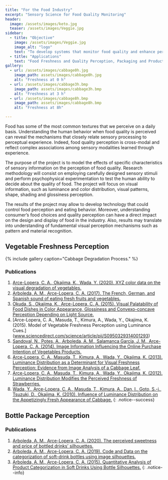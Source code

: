 ```yaml
---
title: "For the Food Industry"
excerpt: "Sensory Science for Food Quality Monitoring"
header:
  image: /assets/images/keto.jpg
  teaser: /assets/images/Veggie.jpg
sidebar:
  - title: "Objective"
    image: /assets/images/Veggie.jpg
    image_alt: "logo"
    text: "To develop systems that monitor food quality and enhance perception"
  - title: "Applications"
    text: "Food Freshness and Quality Perception, Packaging and Product Classification"
gallery:
  - url: /assets/images/cabbage0h.jpg
    image_path: assets/images/cabbage0h.jpg
    alt: "Freshness at 0 h"
  - url: /assets/images/cabbage3h.bmp
    image_path: assets/images/cabbage3h.bmp
    alt: "Freshness at 3 h"
  - url: /assets/images/cabbage8h.bmp
    image_path: assets/images/cabbage8h.bmp
    alt: "Freshness at 8h"

---
```


Food has some of the most common textures that we perceive on a daily basis. 
Understanding the human behavior when food quality is perceived can reveal the mechanisms 
that closely relate sensory processing to perceptual experience. Indeed, food quality perception 
is cross-modal and reflect complex associations among sensory modalities learned through experience. 

The purpose of the project is to model the effects of specific characteristics of sensory information on the 
perception of food quality. Research methodology will consist on employing carefully designed sensory stimuli 
and perform psychophysical experimentation to test the human ability to decide about the quality of food. 
The project will focus on visual information, such as luminance and color distribution, visual patterns, shape, 
shading and glossiness perception. 

The results of the project may allow to develop technology that could control food perception and eating behavior. 
Moreover, understanding consumer’s food choices and quality perception can have a direct impact on the design and 
display of food in the industry. Also, results may translate into understanding of fundamental visual perception 
mechanisms such as pattern and material recognition. 

## Vegetable Freshness Perception

{% include gallery caption="Cabbage Degradation Process." %}

### Publications
1.	[Arce-Lopera, C. A., Okajima, K., Wada, Y. (2020). XYZ color data on the visual degradation of vegetables.](https://doi.org/10.1016/j.dib.2019.105079)
2.	[Arboleda, A. M., Arce-Lopera, C. A. (2017). The French, German, and Spanish sound of eating fresh fruits and vegetables.](www.sciencedirect.com/science/article/pii/S0963996917306129?via%3Dihub)
3.	[Okuda, S., Okajima, K., Arce-Lopera, C. A. (2015). Visual Palatability of Food Dishes in Color Appearance, Glossiness and Convexo-concave Perception Depending on Light Source.](https://www.jstage.jst.go.jp/article/jlve/39/0/39_IEIJ150000561/_article)
4.	[Arce-Lopera, C. A., Masuda, T., Kimura, A., Wada, Y., Okajima, K. (2015). Model of Vegetable Freshness Perception using Luminance Cues.] (www.sciencedirect.com/science/article/pii/S0950329314001293)
5.	[Sandoval, N., Potes, A., Arboleda, A. M., Salamanca García, J. M., Arce-Lopera, C. A.  (2014). Image Information Influencing the Online Purchase Intention of Vegetables Products.](www.icesi.edu.co/revistas/index.php/sistemas_telematica/article/view/1750)
6.	[Arce-Lopera, C. A., Masuda, T., Kimura, A., Wada, Y., Okajima, K. (2013). Luminance Distribution as a Determinant for Visual Freshness Perception: Evidence from Image Analysis of a Cabbage Leaf.](https://doi.org/10.1016/j.foodqual.2012.03.005)
7.	[Arce-Lopera, C. A., Masuda, T., Kimura, A., Wada, Y., Okajima, K. (2012). Luminance Distribution Modifies the Perceived Freshness of Strawberries.](https://doi.org/10.1068/i0471)
8.	[Wada, Y., Arce-Lopera, C. A., Masuda, T., Kimura, A., Dan, I., Goto, S.-i., Tsuzuki, D., Okajima, K. (2010). Influence of Luminance Distribution on the Appetizingly Fresh Appearance of Cabbage.](https://doi.org/10.1016/j.appet.2010.01.002) 
{: .notice--success}


## Bottle Package Perception


### Publications

 1.	[Arboleda, A. M., Arce-Lopera, C. A. (2020). The perceived sweetness and price of bottled drinks’ silhouettes.](https://doi.org/10.1016/j.foodqual.2019.103867) 
 2.	[Arboleda, A. M., Arce-Lopera, C. A. (2019). Code and Data on the categorization of soft-drink bottles using image silhouettes.](https://doi.org/10.1016/j.dib.2018.12.068)
 3.	[Arboleda, A. M., Arce-Lopera, C. A. (2015). Quantitative Analysis of Product Categorization in Soft Drinks Using Bottle Silhouettes.](https://doi.org/10.1016/j.foodqual.2015.04.006) 
{: .notice--info}


